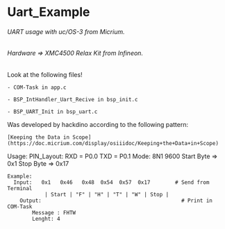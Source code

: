 # Uart_Example
###### UART usage with uc/OS-3 from Micrium.

###### Hardware => XMC4500 Relax Kit from Infineon.

Look at the following files!

    - COM-Task in app.c
    
    - BSP_IntHandler_Uart_Recive in bsp_init.c
    
    - BSP_UART_Init in bsp_uart.c
    
Was developed by hackdino according to the following pattern:

    [Keeping the Data in Scope](https://doc.micrium.com/display/osiiidoc/Keeping+the+Data+in+Scope)
    
Usage:
    PIN_Layout: RXD = P0.0  TXD = P0.1 Mode: 8N1 9600
    Start Byte => 0x1  Stop Byte => 0x17
    
    Example: 
      Input:   0x1   0x46   0x48  0x54  0x57  0x17        # Send from Terminal
  		  		| Start | "F" | "H" | "T" | "W" | Stop |
  		Output:                                             # Print in COM-Task
  		    Message : FHTW
  		    Lenght: 4
  		    
  
